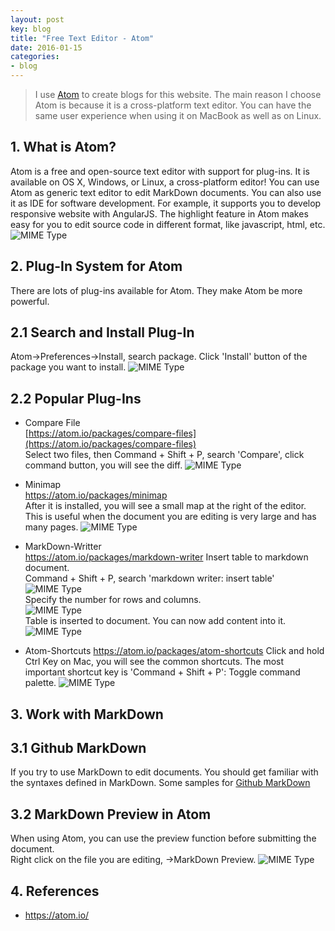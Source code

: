 ```yaml
---
layout: post
key: blog
title: "Free Text Editor - Atom"
date: 2016-01-15
categories:
- blog
---
```


> I use [Atom](https://atom.io/) to create blogs for this website. The main reason I choose Atom is because it is a cross-platform text editor. You can have the same user experience when using it on MacBook as well as on Linux.

## 1. What is Atom?
Atom is a free and open-source text editor with support for plug-ins. It is available on OS X, Windows, or Linux, a cross-platform editor! You can use Atom as generic text editor to edit MarkDown documents. You can also use it as IDE for software development. For example, it supports you to develop responsive website with AngularJS. The highlight feature in Atom makes easy for you to edit source code in different format, like javascript, html, etc.
![MIME Type](/public/pics/2016-01-15/atom.png)  

## 2. Plug-In System for Atom
There are lots of plug-ins available for Atom. They make Atom be more powerful.

## 2.1 Search and Install Plug-In
Atom->Preferences->Install, search package. Click 'Install' button of the package you want to install.
![MIME Type](/public/pics/2016-01-15/installplugin.png)  

## 2.2 Popular Plug-Ins
* Compare File  
[https://atom.io/packages/compare-files](https://atom.io/packages/compare-files)  
Select two files, then Command + Shift + P, search 'Compare', click command button, you will see the diff.
![MIME Type](/public/pics/2016-01-15/compare.png)  

* Minimap  
https://atom.io/packages/minimap  
After it is installed, you will see a small map at the right of the editor. This is useful when the document you are editing is very large and has many pages.
![MIME Type](/public/pics/2016-01-15/minimap.png)  

* MarkDown-Writter  
https://atom.io/packages/markdown-writer
Insert table to markdown document.  
Command + Shift + P, search 'markdown writer: insert table'
![MIME Type](/public/pics/2016-01-15/inserttable.png)  
Specify the number for rows and columns.  
![MIME Type](/public/pics/2016-01-15/table33.png)  
Table is inserted to document. You can now add content into it.
![MIME Type](/public/pics/2016-01-15/markdowntable.png)  

* Atom-Shortcuts
https://atom.io/packages/atom-shortcuts
Click and hold Ctrl Key on Mac, you will see the common shortcuts.
The most important shortcut key is 'Command + Shift + P': Toggle command palette.
![MIME Type](/public/pics/2016-01-15/shortcut.png)  

## 3. Work with MarkDown
## 3.1 Github MarkDown
If you try to use MarkDown to edit documents. You should get familiar with the syntaxes defined in MarkDown.
Some samples for [Github MarkDown](https://guides.github.com/features/mastering-markdown/)

## 3.2 MarkDown Preview in Atom
When using Atom, you can use the preview function before submitting the document.  
Right click on the file you are editing, ->MarkDown Preview.
![MIME Type](/public/pics/2016-01-15/preview.png)  

## 4. References
* https://atom.io/
